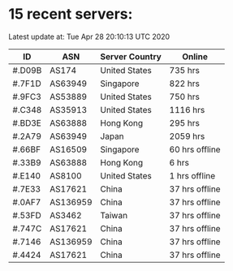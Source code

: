 # 15 recent servers:

Latest update at: Tue Apr 28 20:10:13 UTC 2020

| ID | ASN | Server Country | Online |
| -- | --- | -------------- | ------ |
| #.D09B | AS174 | United States | 735 hrs |
| #.7F1D | AS63949 | Singapore | 822 hrs |
| #.9FC3 | AS53889 | United States | 750 hrs |
| #.C348 | AS35913 | United States | 1116 hrs |
| #.BD3E | AS63888 | Hong Kong | 295 hrs |
| #.2A79 | AS63949 | Japan | 2059 hrs |
| #.66BF | AS16509 | Singapore | 60 hrs offline |
| #.33B9 | AS63888 | Hong Kong | 6 hrs |
| #.E140 | AS8100 | United States | 1 hrs offline |
| #.7E33 | AS17621 | China | 37 hrs offline |
| #.0AF7 | AS136959 | China | 37 hrs offline |
| #.53FD | AS3462 | Taiwan | 37 hrs offline |
| #.747C | AS17621 | China | 37 hrs offline |
| #.7146 | AS136959 | China | 37 hrs offline |
| #.4424 | AS17621 | China | 37 hrs offline |

